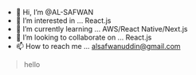 - 👋 Hi, I’m @AL-SAFWAN
- 👀 I’m interested in ... React.js
- 🌱 I’m currently learning ... AWS/React Native/Next.js
- 💞️ I’m looking to collaborate on ... React.js
- 📫 How to reach me ... alsafwanuddin@gmail.com

<!---
AL-SAFWAN/AL-SAFWAN is a ✨ special ✨ repository because its `README.md` (this file) appears on your GitHub profile.
You can click the Preview link to take a look at your changes.
--->
> hello
